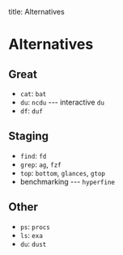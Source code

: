 title: Alternatives

# **Alternatives**

## **Great**

* `cat`: `bat`
* `du`: `ncdu` --- interactive `du`
* `df`: `duf`


## **Staging**

* `find`: `fd`
* `grep`: `ag`, `fzf`
* `top`: `bottom`, `glances`, `gtop`
* benchmarking --- `hyperfine`



## **Other**

* `ps`: `procs`
* `ls`: `exa`
* `du`: `dust`
